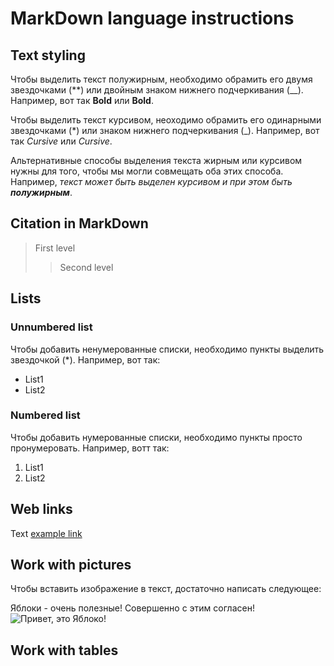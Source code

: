# MarkDown language instructions

## Text styling

Чтобы выделить текст полужирным, необходимо обрамить его двумя звездочками (**) или двойным знаком нижнего подчеркивания (__).
Например, вот так **Bold** или __Bold__.

Чтобы выделить текст курсивом, неоходимо обрамить его одинарными звездочками (*) или знаком нижнего подчеркивания (_).
Например, вот так *Cursive* или _Cursive_.

Альтернативные способы выделения текста жирным или курсивом нужны для того, чтобы мы могли совмещать оба этих способа. Например, _текст может быть выделен курсивом и при этом быть **полужирным**_.

## Citation in MarkDown
> First level
>> Second level

## Lists

### Unnumbered list
Чтобы добавить ненумерованные списки, необходимо пункты выделить звездочкой (*).
Например, вот так:
* List1
* List2

### Numbered list
Чтобы добавить нумерованные списки, необходимо пункты просто пронумеровать.
Например, вотт так:
1. List1
2. List2

## Web links
Text [example link](http.example.com "Tooltip")

## Work with pictures 

Чтобы вставить изображение в текст, достаточно написать следующее:

Яблоки - очень полезные! Совершенно с этим согласен!
![Привет, это Яблоко!](apple.jpg)


## Work with tables
